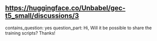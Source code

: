 ## https://huggingface.co/Unbabel/gec-t5_small/discussions/3

contains_question: yes
question_part: Hi, Will it be possible to share the training scripts? Thanks!